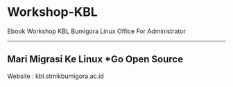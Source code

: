 # Workshop-KBL
Ebook Workshop KBL Bumigora
Linux Office For Administrator

-----------------------
Mari Migrasi Ke Linux
    *Go Open Source
-----------------------

Website : kbl.stmikbumigora.ac.id
